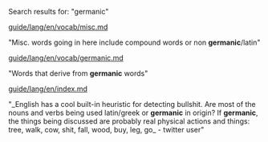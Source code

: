 Search results for: "germanic"

<a href="guide/lang/en/vocab/misc.md">guide/lang/en/vocab/misc.md</a>
<p>"Misc. words going in here include compound words or non <b>germanic</b>/latin"</p>

<a href="guide/lang/en/vocab/germanic.md">guide/lang/en/vocab/germanic.md</a>
<p>"Words that derive from <b>germanic</b> words"</p>

<a href="guide/lang/en/index.md">guide/lang/en/index.md</a>
<p>"_English has a cool built-in heuristic for detecting bullshit. Are most of the nouns and verbs being used latin/greek or <b>germanic</b> in origin? If <b>germanic</b>, the things being discussed are probably real physical actions and things: tree, walk, cow, shit, fall, wood, buy, leg, go_  - twitter user"</p>

